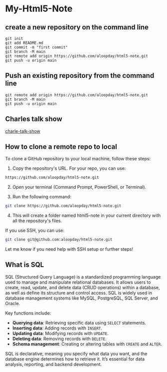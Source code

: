 ﻿ # My-Html5-Note

 ## create a new repository on the command line 
```echo "# html5-note" >> README.md
git init
git add README.md
git commit -m "first commit"
git branch -M main
git remote add origin https://github.com/aloopday/html5-note.git
git push -u origin main
```


## Push an existing repository from the command line 

```
git remote add origin https://github.com/aloopday/html5-note.git
git branch -M main
git push -u origin main
```
## Charles talk show

[charle-talk-show](https://www.youtube.com/@HKUCharles )

## How to clone a remote repo to local

To clone a GitHub repository to your local machine, follow these steps:

1. Copy the repository's URL. For your repo, you can use:
```bash
https://github.com/aloopday/html5-note.git
```

2. Open your terminal (Command Prompt, PowerShell, or Terminal).

3. Run the following command:
```bash
git clone https://github.com/aloopday/html5-note.git
```

4. This will create a folder named html5-note in your current directory with all the repository's files.

If you use SSH, you can use:
```bash
git clone git@github.com:aloopday/html5-note.git
```

Let me know if you need help with SSH setup or further steps!

## What is SQL

SQL (Structured Query Language) is a standardized programming language used to manage and manipulate relational databases. It allows users to create, read, update, and delete data (CRUD operations) within a database, as well as define its structure and control access. SQL is widely used in database management systems like MySQL, PostgreSQL, SQL Server, and Oracle.

Key functions include:
- **Querying data**: Retrieving specific data using `SELECT` statements.
- **Inserting data**: Adding records with `INSERT`.
- **Updating data**: Modifying records with `UPDATE`.
- **Deleting data**: Removing records with `DELETE`.
- **Schema management**: Creating or altering tables with `CREATE` and `ALTER`.

SQL is declarative, meaning you specify what data you want, and the database engine determines how to retrieve it. It’s essential for data analysis, reporting, and backend development.
